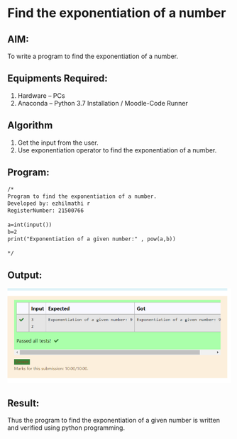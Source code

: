 # Find the exponentiation of a number

## AIM:
To write a program to find the exponentiation of a number.

## Equipments Required:
1. Hardware – PCs
2. Anaconda – Python 3.7 Installation / Moodle-Code Runner

## Algorithm
1. Get the input from the user.
2. Use exponentiation operator to find the exponentiation of a number.

## Program:
```
/*
Program to find the exponentiation of a number.
Developed by: ezhilmathi r
RegisterNumber: 21500766

a=int(input())
b=2
print("Exponentiation of a given number:" , pow(a,b))

*/
```

## Output:
![exponentiation of a number](el.png)


## Result:
Thus the program to find the exponentiation of a given number is written and verified using python programming.